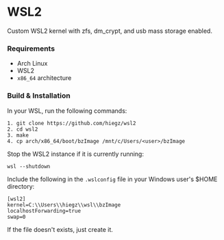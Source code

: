 # WSL2

Custom WSL2 kernel with zfs, dm_crypt, and usb mass storage enabled.

### Requirements

- Arch Linux
- WSL2
- `x86_64` architecture

### Build & Installation

In your WSL, run the following commands:

```
1. git clone https://github.com/hiegz/wsl2
2. cd wsl2
3. make
4. cp arch/x86_64/boot/bzImage /mnt/c/Users/<user>/bzImage
```

Stop the WSL2 instance if it is currently running:

```
wsl --shutdown
```

Include the following in the `.wslconfig` file in your Windows user's $HOME
directory:

```
[wsl2]
kernel=C:\\Users\\hiegz\\wsl\\bzImage
localhostForwarding=true
swap=0
```

If the file doesn't exists, just create it.
